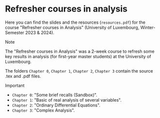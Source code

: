 # Refresher courses in analysis
Here you can find the slides and the resources (``resources.pdf``) for the course
"Refresher courses in Analysis" (University of Luxembourg, Winter-Semester 2023 & 2024).
> [!NOTE]
> The "Refresher courses in Analysis" was a 2-week course to refresh some key results in analysis (for first-year master students) at the University of Luxembourg.

The folders ``Chapter 0``, ``Chapter 1``, ``Chapter 2``, ``Chapter 3`` contain the source .tex and .pdf files.
> [!IMPORTANT]
> * ``Chapter 0``: "Some brief recalls (Sandbox)".
> * ``Chapter 1``: "Basic of real analysis of several variables".
> * ``Chapter 2``: "Ordinary Differential Equations".
> * ``Chapter 3``: "Complex Analysis".

